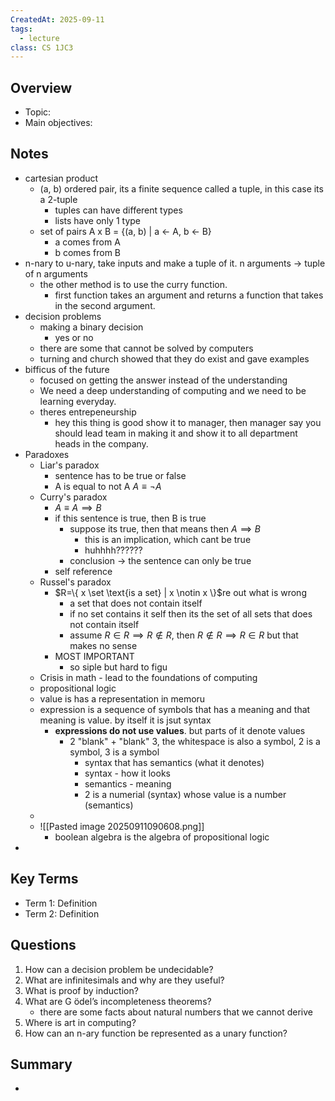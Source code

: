 ```yaml
---
CreatedAt: 2025-09-11
tags:
  - lecture
class: CS 1JC3
---
```

## Overview
- Topic:
- Main objectives:

## Notes
- cartesian product
	- (a, b) ordered pair, its a finite sequence called a tuple, in this case its a 2-tuple
		- tuples can have different types
		- lists have only 1 type
	- set of pairs A x B = {(a, b) | a <- A, b <- B}
		- a comes from A
		- b comes from B
- n-nary to u-nary, take inputs and make a tuple of it. n arguments -> tuple of n arguments
	- the other method is to use the curry function. 
		- first function takes an argument and returns a function that takes in the second argument.
- decision problems
	- making a binary decision
		- yes or no
	- there are some that cannot be solved by computers
	- turning and church showed that they do exist and gave examples
- bifficus of the future
	- focused on getting the answer instead of the understanding
	- We need a deep understanding of computing and we need to be learning everyday.
	- theres entrepeneurship 
		- hey this thing is good show it to manager, then manager say you should lead team in making it and show it to all department heads in the company.
- Paradoxes
	- Liar's paradox
		- sentence has to be true or false
		- A is equal to not A $A\equiv \neg A$
	- Curry's paradox
		- $A \equiv A \implies B$
		- if this sentence is true, then B is true
			- suppose its true, then that means then $A \implies B$
				- this is an implication, which cant be true
				- huhhhh?????? 
			- conclusion -> the sentence can only be true
		- self reference
	- Russel's paradox
		- $R=\{ x \set \text{is a set} | x \notin x \}$re out what is wrong
			- a set that does not contain itself
			- if no set contains it self then its the set of all sets that does not contain itself
			- assume $R \in R \implies R \notin R$, then $R \notin R \implies R \in R$ but that makes no sense
		- MOST IMPORTANT
			- so siple but hard to figu
	- Crisis in math - lead to the foundations of computing
	- propositional logic
	- value is has a representation in memoru
	- expression is a sequence of symbols that has a meaning and that meaning is value. by itself it is jsut syntax
		- **expressions do not use values**. but parts of it denote values
			- 2 "blank" + "blank" 3, the whitespace is also a symbol, 2 is a symbol, 3 is a symbol
				- syntax that has semantics (what it denotes)
				- syntax - how it looks
				- semantics - meaning
				- 2 is a numerial (syntax) whose value is a number (semantics)
	- 
	- ![[Pasted image 20250911090608.png]]
		- boolean algebra is the algebra of propositional logic
- 

## Key Terms
- Term 1: Definition
- Term 2: Definition

## Questions
1. How can a decision problem be undecidable?
2. What are infinitesimals and why are they useful?
3. What is proof by induction?
4. What are G ̈odel’s incompleteness theorems?
	- there are some facts about natural numbers that we cannot derive
5. Where is art in computing?
6. How can an n-ary function be represented as a unary function?

## Summary
- 

